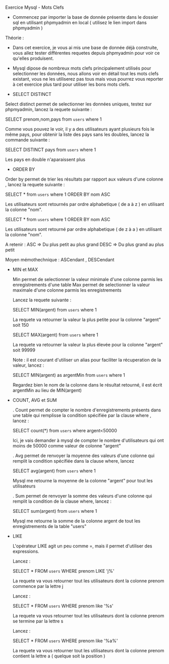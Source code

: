 Exercice Mysql - Mots Clefs

- Commencez par importer la base de donnée présente dans le dossier sql en utilisant phpmyadmin en local ( utilisez le lien
import dans phpmyadmin )


Théorie :

- Dans cet exercice, je vous ai mis une base de donnée déjà construite, vous allez tester différentes requetes depuis
phpmyadmin pour voir ce qu'elles produisent.

- Mysql dipose de nombreux mots clefs principalement utilisés pour selectionner les données, nous allons voir en détail
tout les mots clefs existant, vous ne les utiliserez pas tous mais vous pourrez vous reporter à cet exercice plus tard
pour utiliser les bons mots clefs.


- SELECT DISTINCT

 Select distinct permet de selectionner les données uniques, testez sur phpmyadmin, lancez la requete suivante :

 SELECT prenom,nom,pays from `users` where 1

 Comme vous pouvez le voir, il y a des utilisateurs ayant plusieurs fois le même pays, pour obtenir la liste des pays
 sans les doubles, lancez la commande suivante :

 SELECT DISTINCT pays from `users` where 1

 Les pays en double n'aparaissent plus


- ORDER BY

 Order by permet de trier les résultats par rapport aux valeurs d'une colonne , lancez la requete suivante :

 SELECT * from `users` where 1 ORDER BY nom ASC

 Les utilisateurs sont retournés par ordre alphabetique ( de a à z ) en utilisant la colonne "nom".

 SELECT * from `users` where 1 ORDER BY nom ASC

 Les utilisateurs sont retourné par ordre alphabetique ( de z à a ) en utilisant la colonne "nom".

 A retenir : ASC => Du plus petit au plus grand
             DESC => Du plus grand au plus petit

 Moyen mémothechnique : ASCendant , DESCendant


- MIN et MAX

  Min permet de selectionner la valeur minimale d'une colonne parmis les enregistrements d'une table
  Max permet de selectionner la valeur maximale d'une colonne parmis les enregistrements

  Lancez la requete suivante :

  SELECT MIN(argent) from `users` where 1

  La requete va retourner la valeur la plus petite pour la colonne "argent" soit 150

  SELECT MAX(argent) from `users` where 1

  La requete va retourner la valeur la plus élevée pour la colonne "argent" soit 99999


  Note : il est courant d'utiliser un alias pour faciliter la récuperation de la valeur, lancez :

  SELECT MIN(argent) as argentMin from `users` where 1

  Regardez bien le nom de la colonne dans le résultat retourné, il est écrit argentMin au lieu de MIN(argent)


- COUNT, AVG et SUM

  . Count permet de compter le nombre d'enregistrements présents dans une table qui remplisse la condition spécifiée
   par la clause where , lancez :

  SELECT count(*) from `users` where argent<50000

  Ici, je vais demander à mysql de compter le nombre d'utilisateurs qui ont moins de 50000 comme valeur de colonne "argent"


  . Avg permet de renvoyer la moyenne des valeurs d'une colonne qui remplit la condition spécifiée dans la clause where, lancez

  SELECT avg(argent) from `users` where 1

  Mysql me retourne la moyenne de la colonne "argent" pour tout les utilisateurs


  . Sum permet de renvoyer la somme des valeurs d'une colonne qui remplit la condition de la clause where, lancez :

  SELECT sum(argent) from `users` where 1

  Mysql me retourne la somme de la colonne argent de tout les enregistrements de la table "users"



- LIKE

  L'opérateur LIKE agit un peu comme =, mais il permet d'utiliser des expressions.

  Lancez :

  SELECT * FROM `users` WHERE prenom LIKE 'j%'

  La requete va vous retourner tout les utilisateurs dont la colonne prenom commence par la lettre j


  Lancez :

  SELECT * FROM `users` WHERE prenom like '%s'

  La requete va vous retourner tout les utilisateurs dont la colonne prenom se termine par la lettre s


  Lancez :

  SELECT * FROM `users` WHERE prenom like '%a%'

  La requete va vous retourner tout les utilisateurs dont la colonne prenom contient la lettre a ( quelque soit la position )



